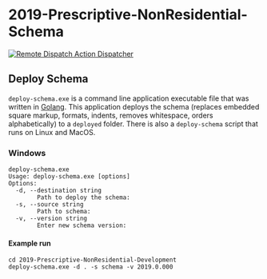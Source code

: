 # 2019-Prescriptive-NonResidential-Schema

[![Remote Dispatch Action Dispatcher](https://github.com/RASENTSolutionsLLC-NORESCO/2019-Prescriptive-NonResidential-Schema/actions/workflows/dispatch.yml/badge.svg)](https://github.com/RASENTSolutionsLLC-NORESCO/2019-Prescriptive-NonResidential-Schema/actions/workflows/dispatch.yml)

## Deploy Schema

`deploy-schema.exe` is a command line application executable file that was
written in [Golang](https://golang.org/). This application deploys the schema (replaces embedded
square markup, formats, indents, removes whitespace, orders alphabetically)
to a `deployed` folder.  There is also a `deploy-schema` script that runs
on Linux and MacOS.

### Windows

```
deploy-schema.exe
Usage: deploy-schema.exe [options]
Options:
  -d, --destination string
        Path to deploy the schema:
  -s, --source string
        Path to schema:
  -v, --version string
        Enter new schema version:
```

#### Example run

```
cd 2019-Prescriptive-NonResidential-Development
deploy-schema.exe -d . -s schema -v 2019.0.000
```
